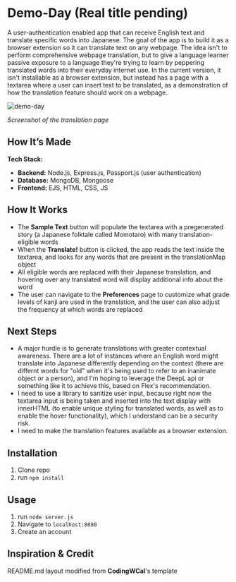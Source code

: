 # Demo-Day (Real title pending)

A user-authentication enabled app that can receive English text and translate specific words into Japanese. The goal of the app is to build it as a browser extension so it can translate text on any webpage. The idea isn't to perform comprehensive webpage translation, but to give a language learner passive exposure to a language they're trying to learn by peppering translated words into their everyday internet use. In the current version, it isn't installable as a browser extension, but instead has a page with a textarea where a user can insert text to be translated, as a demonstration of how the translation feature should work on a webpage.

![demo-day](https://github.com/user-attachments/assets/8780b96d-88aa-4a2c-b7b1-7089ddad60a4)

*Screenshot of the translation page*

## How It’s Made

**Tech Stack:**  
- **Backend:** Node.js, Express.js, Passport.js (user authentication)
- **Database:** MongoDB, Mongoose
- **Frontend:** EJS, HTML, CSS, JS  

## How It Works
- The **Sample Text** button will populate the textarea with a pregenerated story (a Japanese folktale called Momotaro) with many translation-eligible words
-  When the **Translate!** button is clicked, the app reads the text inside the textarea, and looks for any words that are present in the translationMap object
- All eligible words are replaced with their Japanese translation, and hovering over any translated word will display additional info about the word
- The user can navigate to the **Preferences** page to customize what grade levels of kanji are used in the translation, and the user can also adjust the frequency at which words are replaced

## Next Steps
- A major hurdle is to generate translations with greater contextual awareness. There are a lot of instances where an English word might translate into Japanese differently depending on the context (there are differnt words for "old" when it's being used to refer to an inanimate object or a person), and I'm hoping to leverage the DeepL api or something like it to achieve this, based on Flex's recommendation.
- I need to use a library to sanitize user input, because right now the textarea input is being taken and inserted into the text display with innerHTML (to enable unique styling for translated words, as well as to enable the hover functionality), which I understand can be a security risk.
- I need to make the translation features available as a browser extension.

## Installation

1. Clone repo
2. run `npm install`

## Usage

1. run `node server.js`
2. Navigate to `localhost:8080`
3. Create an account

## Inspiration & Credit

README.md layout modified from **CodingWCal**'s template
